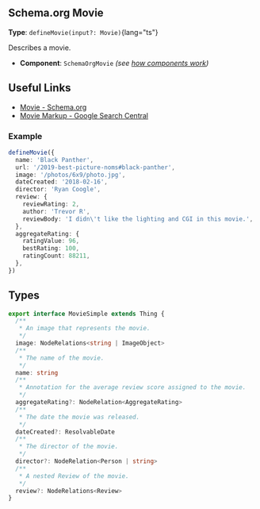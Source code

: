 ## Schema.org Movie

**Type**: `defineMovie(input?: Movie)`{lang="ts"}

  Describes a movie.

- **Component**: `SchemaOrgMovie` _(see [how components work](/schema-org/getting-started/vue-components))_

## Useful Links

- [Movie - Schema.org](https://schema.org/Movie)
- [Movie Markup - Google Search Central](https://developers.google.com/search/docs/advanced/structured-data/movie)

### Example

```ts
defineMovie({
  name: 'Black Panther',
  url: '/2019-best-picture-noms#black-panther',
  image: '/photos/6x9/photo.jpg',
  dateCreated: '2018-02-16',
  director: 'Ryan Coogle',
  review: {
    reviewRating: 2,
    author: 'Trevor R',
    reviewBody: 'I didn\'t like the lighting and CGI in this movie.',
  },
  aggregateRating: {
    ratingValue: 96,
    bestRating: 100,
    ratingCount: 88211,
  },
})
```

## Types

```ts
export interface MovieSimple extends Thing {
  /**
   * An image that represents the movie.
   */
  image: NodeRelations<string | ImageObject>
  /**
   * The name of the movie.
   */
  name: string
  /**
   * Annotation for the average review score assigned to the movie.
   */
  aggregateRating?: NodeRelation<AggregateRating>
  /**
   * The date the movie was released.
   */
  dateCreated?: ResolvableDate
  /**
   * The director of the movie.
   */
  director?: NodeRelation<Person | string>
  /**
   * A nested Review of the movie.
   */
  review?: NodeRelations<Review>
}
```
